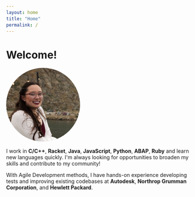 ```yaml
---
layout: home
title: "Home"
permalink: /
---
```


# Welcome!

<img src="/assets/profile.jpg" height='200' alt="Image of Jenna Stephens">


<style type='text/css'>
	img {
		border-radius: 50%;
	}
</style>

I work in **C/C++**, **Racket**, **Java**, **JavaScript**, **Python**, **ABAP**, **Ruby** and learn new languages quickly. I'm always looking for opportunities to broaden my skills and contribute to my community!

With Agile Development methods, I have hands-on experience developing tests and improving existing codebases at **Autodesk**, **Northrop Grumman Corporation**, and **Hewlett Packard**.
